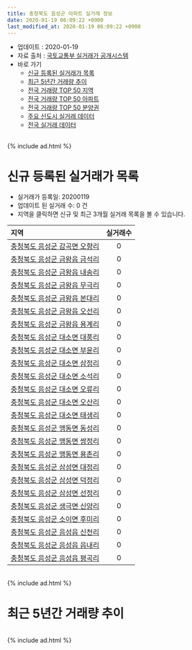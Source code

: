 ```yaml
---
title: 충청북도 음성군 아파트 실거래 정보
date: 2020-01-19 06:09:22 +0900
last_modified_at: 2020-01-19 06:09:22 +0900
---
```


* 업데이트 : 2020-01-19
* 자료 출처 : [국토교통부 실거래가 공개시스템](http://rt.molit.go.kr)
* 바로 가기
    * [신규 등록된 실거래가 목록](#신규-등록된-실거래가-목록)
    * [최근 5년간 거래량 추이](#최근-5년간-거래량-추이)
    * [전국 거래량 TOP 50 지역](https://apt-info.github.io/apt-trade-info/최근-3개월-전국에서-가장-거래가-많이-발생한-지역)
    * [전국 거래량 TOP 50 아파트](https://apt-info.github.io/apt-trade-info/최근-3개월-전국에서-가장-거래가-많이-발생한-아파트)
    * [전국 거래량 TOP 50 분양권](https://apt-info.github.io/apt-trade-info/최근-3개월-전국에서-가장-거래가-많이-발생한-분양권)
    * [주요 신도시 실거래 데이터](https://apt-info.github.io/apt-trade-info/주요-신도시)
    * [전국 실거래 데이터](https://apt-info.github.io/apt-trade-info/전국)

<br>
{% include ad.html %}
<br>

# 신규 등록된 실거래가 목록
* 실거래가 등록일: 20200119
* 업데이트 된 실거래 수: 0 건
* 지역을 클릭하면 신규 및 최근 3개월 실거래 목록을 볼 수 있습니다.


|지역|실거래수|
|:---|:---:|
|[충청북도 음성군 감곡면 오향리](https://apt-info.github.io/apt-trade-info/충청북도-음성군-감곡면-오향리)|0|
|[충청북도 음성군 금왕읍 금석리](https://apt-info.github.io/apt-trade-info/충청북도-음성군-금왕읍-금석리)|0|
|[충청북도 음성군 금왕읍 내송리](https://apt-info.github.io/apt-trade-info/충청북도-음성군-금왕읍-내송리)|0|
|[충청북도 음성군 금왕읍 무극리](https://apt-info.github.io/apt-trade-info/충청북도-음성군-금왕읍-무극리)|0|
|[충청북도 음성군 금왕읍 본대리](https://apt-info.github.io/apt-trade-info/충청북도-음성군-금왕읍-본대리)|0|
|[충청북도 음성군 금왕읍 오선리](https://apt-info.github.io/apt-trade-info/충청북도-음성군-금왕읍-오선리)|0|
|[충청북도 음성군 금왕읍 용계리](https://apt-info.github.io/apt-trade-info/충청북도-음성군-금왕읍-용계리)|0|
|[충청북도 음성군 대소면 대풍리](https://apt-info.github.io/apt-trade-info/충청북도-음성군-대소면-대풍리)|0|
|[충청북도 음성군 대소면 부윤리](https://apt-info.github.io/apt-trade-info/충청북도-음성군-대소면-부윤리)|0|
|[충청북도 음성군 대소면 삼정리](https://apt-info.github.io/apt-trade-info/충청북도-음성군-대소면-삼정리)|0|
|[충청북도 음성군 대소면 소석리](https://apt-info.github.io/apt-trade-info/충청북도-음성군-대소면-소석리)|0|
|[충청북도 음성군 대소면 오류리](https://apt-info.github.io/apt-trade-info/충청북도-음성군-대소면-오류리)|0|
|[충청북도 음성군 대소면 오산리](https://apt-info.github.io/apt-trade-info/충청북도-음성군-대소면-오산리)|0|
|[충청북도 음성군 대소면 태생리](https://apt-info.github.io/apt-trade-info/충청북도-음성군-대소면-태생리)|0|
|[충청북도 음성군 맹동면 동성리](https://apt-info.github.io/apt-trade-info/충청북도-음성군-맹동면-동성리)|0|
|[충청북도 음성군 맹동면 쌍정리](https://apt-info.github.io/apt-trade-info/충청북도-음성군-맹동면-쌍정리)|0|
|[충청북도 음성군 맹동면 용촌리](https://apt-info.github.io/apt-trade-info/충청북도-음성군-맹동면-용촌리)|0|
|[충청북도 음성군 삼성면 대정리](https://apt-info.github.io/apt-trade-info/충청북도-음성군-삼성면-대정리)|0|
|[충청북도 음성군 삼성면 덕정리](https://apt-info.github.io/apt-trade-info/충청북도-음성군-삼성면-덕정리)|0|
|[충청북도 음성군 삼성면 선정리](https://apt-info.github.io/apt-trade-info/충청북도-음성군-삼성면-선정리)|0|
|[충청북도 음성군 생극면 신양리](https://apt-info.github.io/apt-trade-info/충청북도-음성군-생극면-신양리)|0|
|[충청북도 음성군 소이면 후미리](https://apt-info.github.io/apt-trade-info/충청북도-음성군-소이면-후미리)|0|
|[충청북도 음성군 음성읍 신천리](https://apt-info.github.io/apt-trade-info/충청북도-음성군-음성읍-신천리)|0|
|[충청북도 음성군 음성읍 읍내리](https://apt-info.github.io/apt-trade-info/충청북도-음성군-음성읍-읍내리)|0|
|[충청북도 음성군 음성읍 평곡리](https://apt-info.github.io/apt-trade-info/충청북도-음성군-음성읍-평곡리)|0|


<br>
{% include ad.html %}
<br>

# 최근 5년간 거래량 추이


<div style="width:100%;">
    <canvas id="deal_progress" height="200"></canvas>
</div>

<script>
new Chart(document.getElementById("deal_progress"), {
    type: 'line',
    data: {
        labels: ['201501','201502','201503','201504','201505','201506','201507','201508','201509','201510','201511','201512','201601','201602','201603','201604','201605','201606','201607','201608','201609','201610','201611','201612','201701','201702','201703','201704','201705','201706','201707','201708','201709','201710','201711','201712','201801','201802','201803','201804','201805','201806','201807','201808','201809','201810','201811','201812','201901','201902','201903','201904','201905','201906','201907','201908','201909','201910','201911','201912','202001'],
        datasets: [{
            label: '매매',
            pointRadius: 1,
            data: [86, 82, 88, 88, 68, 74, 63, 78, 66, 104, 72, 72, 85, 68, 97, 103, 82, 84, 93, 89, 95, 105, 103, 64, 36, 100, 100, 101, 118, 86, 118, 86, 76, 97, 69, 63, 78, 71, 85, 78, 72, 90, 73, 88, 85, 103, 67, 54, 93, 101, 85, 98, 93, 68, 79, 55, 73, 91, 68, 119, 9],
            borderColor: "rgba(255, 201, 14, 1)",
            backgroundColor: "rgba(255, 201, 14, 0.5)",
            fill: false,
            lineTension: 0
        },{
            label: '전월세',
            pointRadius: 1,
            data: [84, 98, 93, 82, 95, 59, 55, 42, 52, 69, 70, 82, 57, 90, 83, 75, 58, 47, 69, 47, 59, 49, 40, 66, 54, 74, 57, 57, 76, 76, 73, 76, 88, 70, 75, 69, 90, 70, 63, 75, 71, 68, 79, 65, 65, 85, 57, 92, 81, 67, 86, 66, 57, 54, 102, 77, 139, 104, 139, 82, 94],
            borderColor: "rgba(0, 141, 185, 1)",
            backgroundColor: "rgba(0, 141, 185, 0.5)",
            fill: false,
            lineTension: 0
        }
        ]
    },
    options: {
        responsive: true,
        title: {
            display: false
        },
        tooltips: {
            mode: 'index',
            intersect: false
        },
        hover: {
            mode: 'nearest',
            intersect: true
        },
        scales: {
            xAxes: [{
                display: true,
                scaleLabel: {
                    display: true,
                    labelString: '년/월'
                }
            }],
            yAxes: [{
                display: true,
                ticks: {
                    suggestedMin: 0,
                },
                scaleLabel: {
                    display: true,
                    labelString: '실거래 수'
                }
            }]
        }
    }
});

</script>


<br>
{% include ad.html %}
<br>

